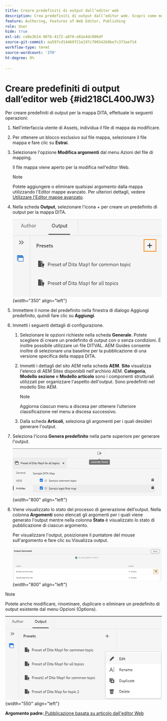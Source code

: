 ```yaml
---
title: Creare predefiniti di output dall’editor web
description: Crea predefiniti di output dall’editor web. Scopri come modificare, rinominare, duplicare ed eliminare un predefinito di output in AEM Guides.
feature: Authoring, Features of Web Editor, Publishing
role: User
hide: true
exl-id: ce8e3614-907b-4172-a8f0-e81e4dc096df
source-git-commit: ea597cd14469f21e197c700542b9be7c373aef14
workflow-type: tm+mt
source-wordcount: '370'
ht-degree: 0%

---
```


# Creare predefiniti di output dall’editor web {#id218CL400JW3}

Per creare predefiniti di output per la mappa DITA, effettuate le seguenti operazioni:

1. Nell’interfaccia utente di Assets, individua il file di mappa da modificare.

1. Per ottenere un blocco esclusivo sul file mappa, selezionare il file mappa e fare clic su **Estrai**.

1. Selezionare l&#39;opzione **Modifica argomenti** dal menu Azioni del file di mapping.

   Il file mappa viene aperto per la modifica nell&#39;editor Web.

   >[!NOTE]
   >
   > Potete aggiungere o eliminare qualsiasi argomento dalla mappa utilizzando l&#39;Editor mappe avanzato. Per ulteriori dettagli, vedere [Utilizzare l&#39;Editor mappe avanzato](map-editor-advanced-map-editor.md#).

1. Nella scheda **Output**, selezionare l&#39;icona + per creare un predefinito di output per la mappa DITA.

   ![](images/output-tab-preset_cs.png){width="350" align="left"}

1. Immettere il nome del predefinito nella finestra di dialogo Aggiungi predefinito, quindi fare clic su **Aggiungi**.

1. Immetti i seguenti dettagli di configurazione.

   1. Selezionare le opzioni richieste nella scheda **Generale**. Potete scegliere di creare un predefinito di output con o senza condizioni. È inoltre possibile utilizzare un file DITVAL. AEM Guides consente inoltre di selezionare una baseline per la pubblicazione di una versione specifica della mappa DITA.
   1. Immetti i dettagli del sito AEM nella scheda **AEM**. **Sito** visualizza l&#39;elenco di AEM Sites disponibili nell&#39;archivio AEM. **Categoria**, **Modello sezione** e **Modello articolo** sono i componenti strutturali utilizzati per organizzare l&#39;aspetto dell&#39;output. Sono predefiniti nel modello Sito AEM.

      >[!NOTE]
      >
      > Aggiorna ciascun menu a discesa per ottenere l’ulteriore classificazione nel menu a discesa successivo.

   1. Dalla scheda **Articoli**, seleziona gli argomenti per i quali desideri generare l&#39;output.
1. Seleziona l&#39;icona **Genera predefinito** nella parte superiore per generare l&#39;output.

   ![](images/add-preset-articles-tab_cs.png){width="800" align="left"}

1. Viene visualizzato lo stato del processo di generazione dell’output. Nella colonna **Argomenti** sono elencati gli argomenti per i quali viene generato l&#39;output mentre nella colonna **Stato** è visualizzato lo stato di pubblicazione di ciascun argomento.

   Per visualizzare l&#39;output, posizionare il puntatore del mouse sull&#39;argomento e fare clic su Visualizza output.

   ![](images/add-preset-output-generated_cs.png){width="800" align="left"}


>[!NOTE]
>
> Potete anche modificare, rinominare, duplicare o eliminare un predefinito di output esistente dal menu Opzioni (Options).

![](images/edit-preset_cs.png){width="550" align="left"}

**Argomento padre:**&#x200B;[&#x200B; Pubblicazione basata su articolo dall&#39;editor Web](web-editor-article-publishing.md)
